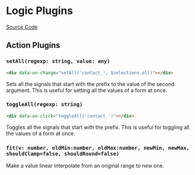 # Logic Plugins

[Source Code](https://github.com/starfederation/datastar/blob/main/packages/library/src/lib/plugins/official/logic)

## Action Plugins

### `setAll(regexp: string, value: any)`

```html
<div data-on-change="setAll('contact_', $selections.all)"></div>
```

Sets all the signals that start with the prefix to the value of the second argument. This is useful for setting all the values of a form at once.

### `toggleAll(regexp: string)`

```html
<div data-on-click="toggleAll('contact_')"></div>
```

Toggles all the signals that start with the prefix. This is useful for toggling all the values of a form at once.

### `fit(v: number, oldMin:number, oldMax:number, newMin, newMax, shouldClamp=false, shouldRound=false)`

Make a value linear interpolate from an original range to new one.
